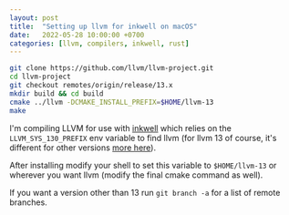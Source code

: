 ```yaml
---
layout: post
title:  "Setting up llvm for inkwell on macOS"
date:   2022-05-28 10:00:00 +0700
categories: [llvm, compilers, inkwell, rust]
---
```


```bash
git clone https://github.com/llvm/llvm-project.git
cd llvm-project
git checkout remotes/origin/release/13.x
mkdir build && cd build
cmake ../llvm -DCMAKE_INSTALL_PREFIX=$HOME/llvm-13
make
```

I'm compiling LLVM for use with [inkwell](https://thedan64.github.io/inkwell/inkwell/index.html) which relies on the `LLVM_SYS_130_PREFIX`
env variable to find llvm (for llvm 13 of course, it's different for other versions [more here](https://crates.io/crates/llvm-sys#llvm-compatibility)). 

After installing modify your shell to set this variable to `$HOME/llvm-13` or wherever you want llvm (modify the final cmake command as well).

If you want a version other than 13 run `git branch -a` for a list of remote branches.
